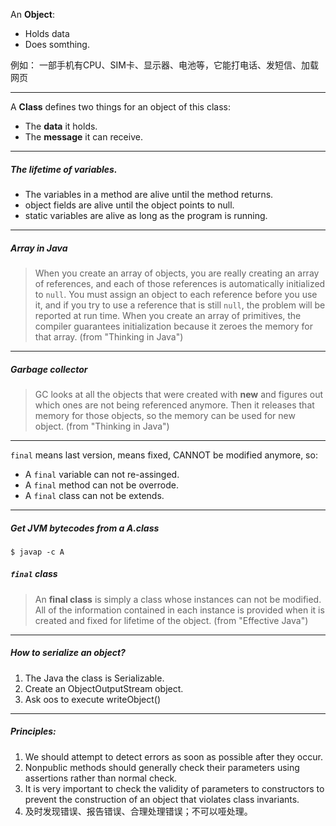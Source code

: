 An **Object**:
* Holds data
* Does somthing.

例如：
一部手机有CPU、SIM卡、显示器、电池等，它能打电话、发短信、加载网页

---

A **Class** defines two things for an object of this class:
* The **data** it holds. 
* The **message** it can receive. 

---

##### The lifetime of variables.
* The variables in a method are alive until the method returns.
* object fields are alive until the object points to null.
* static variables are alive as long as the program is running. 

---

##### Array in Java
> When you create an array of objects, you are really creating an array of references, and each of those references is automatically initialized to `null`. You must assign an object to each reference before you use it, and if you try to use a reference that is still `null`, the problem will be reported at run time. When you create an array of primitives, the compiler guarantees initialization because it zeroes the memory for that array. (from "Thinking in Java")

---

##### Garbage collector
> GC looks at all the objects that were created with **new** and figures out which ones are not being referenced anymore. Then it releases that memory for those objects, so the memory can be used for new object. (from "Thinking in Java")

---

`final` means last version, means fixed, CANNOT be modified anymore, so:  
* A `final` variable can not re-assinged.
* A `final` method can not be overrode.
* A `final` class can not be extends.

---

##### Get JVM bytecodes from a A.class
    $ javap -c A

##### `final` class
> An **final class** is simply a class whose instances can not be modified. All of the information contained in each instance is provided when it is created and fixed for lifetime of the object. (from "Effective Java")

---

##### How to serialize an object?
1. The Java the class is Serializable.
2. Create an ObjectOutputStream object.
3. Ask oos to execute writeObject()

---

##### Principles:
1. We should attempt to detect errors as soon as possible after they occur.
2. Nonpublic methods should generally check their parameters using assertions rather than normal check.
3. It is very important to check the validity of parameters to constructors to prevent the construction of an object that violates class invariants.
4. 及时发现错误、报告错误、合理处理错误；不可以哑处理。
